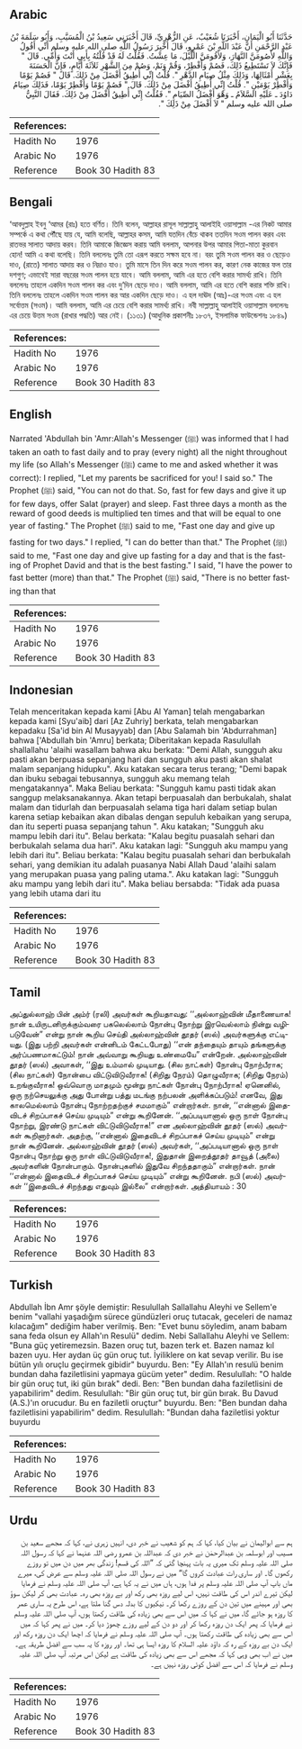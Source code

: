 ## Arabic


<div dir="rtl" lang="ar" style={{fontSize:'larger',backgroundColor:'#f8f9fa',padding:20}}>
حَدَّثَنَا أَبُو الْيَمَانِ، أَخْبَرَنَا شُعَيْبٌ، عَنِ الزُّهْرِيِّ، قَالَ أَخْبَرَنِي سَعِيدُ بْنُ الْمُسَيَّبِ، وَأَبُو سَلَمَةَ بْنُ عَبْدِ الرَّحْمَنِ أَنَّ عَبْدَ اللَّهِ بْنَ عَمْرٍو، قَالَ أُخْبِرَ رَسُولُ اللَّهِ صلى الله عليه وسلم أَنِّي أَقُولُ وَاللَّهِ لأَصُومَنَّ النَّهَارَ، وَلأَقُومَنَّ اللَّيْلَ، مَا عِشْتُ‏.‏ فَقُلْتُ لَهُ قَدْ قُلْتُهُ بِأَبِي أَنْتَ وَأُمِّي‏.‏ قَالَ ‏"‏ فَإِنَّكَ لاَ تَسْتَطِيعُ ذَلِكَ، فَصُمْ وَأَفْطِرْ، وَقُمْ وَنَمْ، وَصُمْ مِنَ الشَّهْرِ ثَلاَثَةَ أَيَّامٍ، فَإِنَّ الْحَسَنَةَ بِعَشْرِ أَمْثَالِهَا، وَذَلِكَ مِثْلُ صِيَامِ الدَّهْرِ ‏"‏‏.‏ قُلْتُ إِنِّي أُطِيقُ أَفْضَلَ مِنْ ذَلِكَ‏.‏ قَالَ ‏"‏ فَصُمْ يَوْمًا وَأَفْطِرْ يَوْمَيْنِ ‏"‏‏.‏ قُلْتُ إِنِّي أُطِيقُ أَفْضَلَ مِنْ ذَلِكَ‏.‏ قَالَ ‏"‏ فَصُمْ يَوْمًا وَأَفْطِرْ يَوْمًا، فَذَلِكَ صِيَامُ دَاوُدَ ـ عَلَيْهِ السَّلاَمُ ـ وَهْوَ أَفْضَلُ الصِّيَامِ ‏"‏‏.‏ فَقُلْتُ إِنِّي أُطِيقُ أَفْضَلَ مِنْ ذَلِكَ‏.‏ فَقَالَ النَّبِيُّ صلى الله عليه وسلم ‏"‏ لاَ أَفْضَلَ مِنْ ذَلِكَ ‏"‏‏.‏
</div>
<div style={{backgroundColor:'#f8f9fa',padding:20, marginBottom: 10}}><table> <thead> <tr> <th>References:</th> <th></th> </tr> </thead> <tbody><tr><td>Hadith No</td><td>1976</td></tr><tr><td>Arabic No</td><td>1976</td></tr><tr><td>Reference</td><td>Book 30 Hadith 83</td></tr></tbody></table></div>

## Bengali


<div dir="ltr" lang="bn" style={{fontSize:'larger',backgroundColor:'#f8f9fa',padding:20}}>
‘আবদুল্লাহ ইবনু ‘আমর (রাঃ) হতে বর্ণিত। তিনি বলেন, আল্লাহর রাসূল সাল্লাল্লাহু আলাইহি ওয়াসাল্লাম -এর নিকট আমার সম্পর্কে এ কথা পৌঁছে যায় যে, আমি বলেছি, আল্লাহর কসম, আমি যতদিন বেঁচে থাকব ততদিন সওম পালন করব এবং রাতভর সালাত আদায় করব। তিনি আমাকে জিজ্ঞেস করায় আমি বললাম, আপনার উপর আমার পিতা-মাতা কুরবান হোন! আমি এ কথা বলেছি। তিনি বললেনঃ তুমি তো এরূপ করতে সক্ষম হবে না। বরং তুমি সওম পালন কর ও ছেড়েও দাও, (রাতে) সালাত আদায় কর ও নিদ্রাও যাও। তুমি মাসে তিন দিন করে সওম পালন কর, কারণ নেক কাজের ফল তার দশগুণ; এভাবেই সারা বছরের সওম পালন হয়ে যাবে। আমি বললাম, আমি এর হতে বেশি করার সামর্থ্য রাখি। তিনি বললেনঃ তাহলে একদিন সওম পালন কর এবং দু’দিন ছেড়ে দাও। আমি বললাম, আমি এর হতে বেশি করার শক্তি রাখি। তিনি বললেনঃ তাহলে একদিন সওম পালন কর আর একদিন ছেড়ে দাও। এ হল দাঊদ (আঃ)-এর সওম এবং এ হল সর্বোত্তম (সওম)। আমি বললাম, আমি এর চেয়ে বেশি করার সামর্থ্য রাখি। নবী সাল্লাল্লাহু আলাইহি ওয়াসাল্লাম বললেনঃ এর চেয়ে উত্তম সওম (রাখার পদ্ধতি) আর নেই। (১১৩১) (আধুনিক প্রকাশনীঃ ১৮৩৭, ইসলামিক ফাউন্ডেশনঃ ১৮৪৯)
</div>
<div style={{backgroundColor:'#f8f9fa',padding:20, marginBottom: 10}}><table> <thead> <tr> <th>References:</th> <th></th> </tr> </thead> <tbody><tr><td>Hadith No</td><td>1976</td></tr><tr><td>Arabic No</td><td>1976</td></tr><tr><td>Reference</td><td>Book 30 Hadith 83</td></tr></tbody></table></div>

## English


<div dir="ltr" lang="en" style={{fontSize:'larger',backgroundColor:'#f8f9fa',padding:20}}>
Narrated 'Abdullah bin 'Amr:Allah's Messenger (ﷺ) was informed that I had taken an oath to fast daily and to pray (every night) all the night throughout my life (so Allah's Messenger (ﷺ) came to me and asked whether it was correct): I replied, "Let my parents be sacrificed for you! I said so." The Prophet (ﷺ) said, "You can not do that. So, fast for few days and give it up for few days, offer Salat (prayer) and sleep. Fast three days a month as the reward of good deeds is multiplied ten times and that will be equal to one year of fasting." The Prophet (ﷺ) said to me, "Fast one day and give up fasting for two days." I replied, "I can do better than that." The Prophet (ﷺ) said to me, "Fast one day and give up fasting for a day and that is the fasting of Prophet David and that is the best fasting." I said, "I have the power to fast better (more) than that." The Prophet (ﷺ) said, "There is no better fasting than that
</div>
<div style={{backgroundColor:'#f8f9fa',padding:20, marginBottom: 10}}><table> <thead> <tr> <th>References:</th> <th></th> </tr> </thead> <tbody><tr><td>Hadith No</td><td>1976</td></tr><tr><td>Arabic No</td><td>1976</td></tr><tr><td>Reference</td><td>Book 30 Hadith 83</td></tr></tbody></table></div>

## Indonesian


<div dir="ltr" lang="id" style={{fontSize:'larger',backgroundColor:'#f8f9fa',padding:20}}>
Telah menceritakan kepada kami [Abu Al Yaman] telah mengabarkan kepada kami [Syu'aib] dari [Az Zuhriy] berkata, telah mengabarkan kepadaku [Sa'id bin Al Musayyab] dan [Abu Salamah bin 'Abdurrahman] bahwa ['Abdullah bin 'Amru] berkata; Diberitakan kepada Rasulullah shallallahu 'alaihi wasallam bahwa aku berkata: "Demi Allah, sungguh aku pasti akan berpuasa sepanjang hari dan sungguh aku pasti akan shalat malam sepanjang hidupku". Aku katakan secara terus terang; "Demi bapak dan ibuku sebagai tebusannya, sungguh aku memang telah mengatakannya". Maka Beliau berkata: "Sungguh kamu pasti tidak akan sanggup melaksanakannya. Akan tetapi berpuasalah dan berbukalah, shalat malam dan tidurlah dan berpuasalah selama tiga hari dalam setiap bulan karena setiap kebaikan akan dibalas dengan sepuluh kebaikan yang serupa, dan itu seperti puasa sepanjang tahun ". Aku katakan; "Sungguh aku mampu lebih dari itu". Belau berkata: "Kalau begitu puasalah sehari dan berbukalah selama dua hari". Aku katakan lagi: "Sungguh aku mampu yang lebih dari itu". Beliau berkata: "Kalau begitu puasalah sehari dan berbukalah sehari, yang demikian itu adalah puasanya Nabi Allah Daud 'alaihi salam yang merupakan puasa yang paling utama.". Aku katakan lagi: "Sungguh aku mampu yang lebih dari itu". Maka beliau bersabda: "Tidak ada puasa yang lebih utama dari itu
</div>
<div style={{backgroundColor:'#f8f9fa',padding:20, marginBottom: 10}}><table> <thead> <tr> <th>References:</th> <th></th> </tr> </thead> <tbody><tr><td>Hadith No</td><td>1976</td></tr><tr><td>Arabic No</td><td>1976</td></tr><tr><td>Reference</td><td>Book 30 Hadith 83</td></tr></tbody></table></div>

## Tamil


<div dir="ltr" lang="ta" style={{fontSize:'larger',backgroundColor:'#f8f9fa',padding:20}}>
அப்துல்லாஹ் பின் அம்ர் (ரலி) அவர்கள் கூறியதாவது: ‘‘அல்லாஹ்வின் மீதாணையாக! நான் உயிருடனிருக்கும்வரை பகலெல்லாம் நோன்பு நோற்று இரவெல்லாம் நின்று வழிபடுவேன்” என்று நான் கூறிய செய்தி அல்லாஹ்வின் தூதர் (ஸல்) அவர்களுக்கு எட்டியது. (இது பற்றி அவர்கள் என்னிடம் கேட்டபோது) ‘‘என் தந்தையும் தாயும் தங்களுக்கு அர்ப்பணமாகட்டும்! நான் அவ்வாறு கூறியது உண்மையே” என்றேன். அல்லாஹ்வின் தூதர் (ஸல்) அவாகள், ‘‘இது உம்மால் முடியாது. (சில நாட்கள்) நோன்பு நோற்பீராக; (சில நாட்கள்) நோன்பை விட்டுவிடுவீராக! (சிறிது நேரம்) தொழுவீராக; (சிறிது நேரம்) உறங்குவீராக! ஒவ்வொரு மாதமும் மூன்று நாட்கள் நோன்பு நோற்பீராக! ஏனெனில், ஒரு நற்செயலுக்கு அது போன்று பத்து மடங்கு நற்பலன் அளிக்கப்படும்! எனவே, இது காலமெல்லாம் நோன்பு நோற்றதற்குச் சமமாகும்” என்றார்கள். நான், ‘‘என்னால் இதைவிடச் சிறப்பாகச் செய்ய முடியும்” என்று கூறினேன். ‘‘அப்படியானால் ஒரு நாள் நோன்பு நோற்று, இரண்டு நாட்கள் விட்டுவிடுவீராக!” என அல்லாஹ்வின் தூதர் (ஸல்) அவர்கள் கூறினார்கள். அதற்கு, ‘‘என்னால் இதைவிடச் சிறப்பாகச் செய்ய முடியும்” என்று நான் கூறினேன். அல்லாஹ்வின் தூதர் (ஸல்) அவர்கள், ‘‘அப்படியானால் ஒரு நாள் நோன்பு நோற்று ஒரு நாள் விட்டுவிடுவீராக!, இதுதான் இறைத்தூதர் தாவூத் (அலை) அவர்களின் நோன்பாகும். நோன்புகளில் இதுவே சிறந்ததாகும்” என்றார்கள். நான் ‘‘என்னால் இதைவிடச் சிறப்பாகச் செய்ய முடியும்” என்று கூறினேன். நபி (ஸல்) அவர்கள் ‘‘இதைவிடச் சிறந்தது எதுவும் இல்லை” என்றார்கள். அத்தியாயம் : 30
</div>
<div style={{backgroundColor:'#f8f9fa',padding:20, marginBottom: 10}}><table> <thead> <tr> <th>References:</th> <th></th> </tr> </thead> <tbody><tr><td>Hadith No</td><td>1976</td></tr><tr><td>Arabic No</td><td>1976</td></tr><tr><td>Reference</td><td>Book 30 Hadith 83</td></tr></tbody></table></div>

## Turkish


<div dir="ltr" lang="tr" style={{fontSize:'larger',backgroundColor:'#f8f9fa',padding:20}}>
Abdullah İbn Amr şöyle demiştir: Resulullah Sallallahu Aleyhi ve Sellem'e benim "vallahi yaşadığım sürece gündüzleri oruç tutacak, geceleri de namaz kılacağım" dediğim haber verilmiş. Ben: "Evet bunu söyledim, anam babam sana feda olsun ey Allah'ın Resulü" dedim. Nebi Sallallahu Aleyhi ve Sellem: "Buna güç yetiremezsin. Bazen oruç tut, bazen terk et. Bazen namaz kıl bazen uyu. Her aydan üç gün oruç tut. İyiliklere on kat sevap verilir. Bu ise bütün yılı oruçlu geçirmek gibidir" buyurdu. Ben: "Ey Allah'ın resulü benim bundan daha faziletlisini yapmaya gücüm yeter" dedim. Resulullah: "O halde bir gün oruç tut, iki gün bırak" dedi. Ben: "Ben bundan daha faziletlisini de yapabilirim" dedim. Resulullah: "Bir gün oruç tut, bir gün bırak. Bu Davud (A.S.)'ın orucudur. Bu en faziletli oruçtur" buyurdu. Ben: "Ben bundan daha faziletlisini yapabilirim" dedim. Resulullah: "Bundan daha faziletlisi yoktur buyurdu
</div>
<div style={{backgroundColor:'#f8f9fa',padding:20, marginBottom: 10}}><table> <thead> <tr> <th>References:</th> <th></th> </tr> </thead> <tbody><tr><td>Hadith No</td><td>1976</td></tr><tr><td>Arabic No</td><td>1976</td></tr><tr><td>Reference</td><td>Book 30 Hadith 83</td></tr></tbody></table></div>

## Urdu


<div dir="rtl" lang="ur" style={{fontSize:'larger',backgroundColor:'#f8f9fa',padding:20}}>
ہم سے ابوالیمان نے بیان کیا، کہا کہ ہم کو شعیب نے خبر دی، انہیں زہری نے، کہا کہ مجھے سعید بن مسیب اور ابوسلمہ بن عبدالرحمٰن نے خبر دی کہ عبداللہ بن عمرو رضی اللہ عنہما نے کہا کہ رسول اللہ صلی اللہ علیہ وسلم تک میری یہ بات پہنچا گئی کہ ”اللہ کی قسم! زندگی بھر میں دن میں تو روزے رکھوں گا۔ اور ساری رات عبادت کروں گا“ میں نے رسول اللہ صلی اللہ علیہ وسلم سے عرض کی، میرے ماں باپ آپ صلی اللہ علیہ وسلم پر فدا ہوں، ہاں میں نے یہ کہا ہے، آپ صلی اللہ علیہ وسلم نے فرمایا لیکن تیرے اندر اس کی طاقت نہیں، اس لیے روزہ بھی رکھ اور بے روزہ بھی رہ۔ عبادت بھی کر لیکن سوؤ بھی اور مہینے میں تین دن کے روزے رکھا کر۔ نیکیوں کا بدلہ دس گنا ملتا ہے، اس طرح یہ ساری عمر کا روزہ ہو جائے گا، میں نے کہا کہ میں اس سے بھی زیادہ کی طاقت رکھتا ہوں، آپ صلی اللہ علیہ وسلم نے فرمایا کہ پھر ایک دن روزہ رکھا کر اور دو دن کے لیے روزے چھوڑ دیا کر۔ میں نے پھر کہا کہ میں اس سے بھی زیادہ کی طاقت رکھتا ہوں۔ آپ صلی اللہ علیہ وسلم نے فرمایا کہ اچھا ایک دن روزہ رکھ اور ایک دن بے روزہ کے رہ کہ داؤد علیہ السلام کا روزہ ایسا ہی تھا۔ اور روزہ کا یہ سب سے افضل طریقہ ہے۔ میں نے اب بھی وہی کہا کہ مجھے اس سے بھی زیادہ کی طاقت ہے لیکن اس مرتبہ آپ صلی اللہ علیہ وسلم نے فرمایا کہ اس سے افضل کوئی روزہ نہیں ہے۔
</div>
<div style={{backgroundColor:'#f8f9fa',padding:20, marginBottom: 10}}><table> <thead> <tr> <th>References:</th> <th></th> </tr> </thead> <tbody><tr><td>Hadith No</td><td>1976</td></tr><tr><td>Arabic No</td><td>1976</td></tr><tr><td>Reference</td><td>Book 30 Hadith 83</td></tr></tbody></table></div>